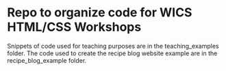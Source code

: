 # Repo to organize code for WICS HTML/CSS Workshops

Snippets of code used for teaching purposes are in the teaching_examples folder. The code used to create the recipe blog website example are in the recipe_blog_example folder.